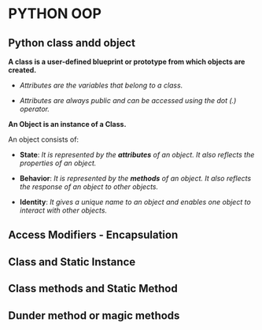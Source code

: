 # PYTHON OOP

## Python class andd object

**A class is a user-defined blueprint or prototype from which objects are created.**

- *Attributes are the variables that belong to a class.*

- *Attributes are always public and can be accessed using the dot (.) operator.*

**An Object is an instance of a Class.**

An object consists of:

- **State**: *It is represented by the **attributes** of an object. It also reflects the properties of an object.*

- **Behavior**: *It is represented by the **methods** of an object. It also reflects the response of an object to other objects.*

- **Identity**: *It gives a unique name to an object and enables one object to interact with other objects.*

## Access Modifiers - Encapsulation

## Class and Static Instance

## Class methods and Static Method

## Dunder method or magic methods
